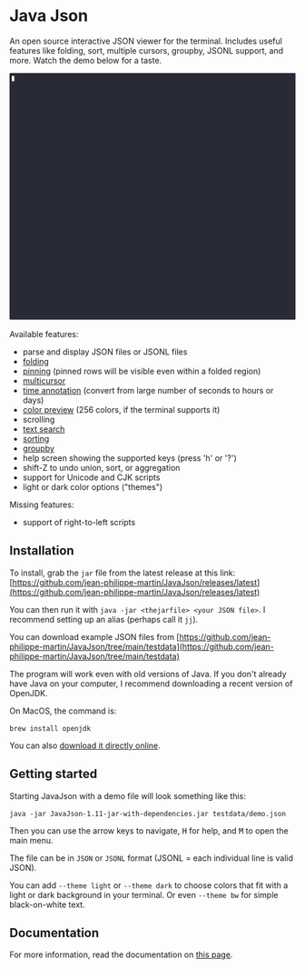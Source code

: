 # Java Json

An open source interactive JSON viewer for the terminal. Includes useful features like folding, sort,
multiple cursors, groupby, JSONL support, and more. Watch the demo below for a taste.

![demo](doc/demo.gif)

Available features:

- parse and display JSON files or JSONL files
- [folding](doc/features.md#folding)
- [pinning](doc/features.md#pinning) (pinned rows will be visible even within a folded region)
- [multicursor](doc/features.md#multicursor)
- [time annotation](doc/features.md#annotations) (convert from large number of seconds to hours or days)
- [color preview](doc/features.md#annotations) (256 colors, if the terminal supports it)
- scrolling
- [text search](doc/features.md#search)
- [sorting](doc/features.md#sorting)
- [groupby](doc/features.md#groupby)
- help screen showing the supported keys (press 'h' or '?')
- shift-Z to undo union, sort, or aggregation
- support for Unicode and CJK scripts
- light or dark color options ("themes")

Missing features:
- support of right-to-left scripts

## Installation

To install, grab the `jar` file from the latest release at this link:
[https://github.com/jean-philippe-martin/JavaJson/releases/latest](https://github.com/jean-philippe-martin/JavaJson/releases/latest)

You can then run it with `java -jar <thejarfile> <your JSON file>`.
I recommend setting up an alias (perhaps call it `jj`).

You can download example JSON files from 
[https://github.com/jean-philippe-martin/JavaJson/tree/main/testdata](https://github.com/jean-philippe-martin/JavaJson/tree/main/testdata)

The program will work even with old versions of Java. If you don't already have Java on your computer,
I recommend downloading a recent version of OpenJDK.

On MacOS, the command is:

```
brew install openjdk
```

You can also [download it directly online](https://jdk.java.net/24/).

## Getting started

Starting JavaJson with a demo file will look something like this:

```
java -jar JavaJson-1.11-jar-with-dependencies.jar testdata/demo.json	
```

Then you can use the arrow keys to navigate, <kbd>H</kbd> for help, 
and <kbd>M</kbd> to open the main menu.

The file can be in `JSON` or `JSONL` format (JSONL = each individual line is valid JSON).

You can add `--theme light` or `--theme dark` to choose colors that fit with a light or dark background in
your terminal. Or even `--theme bw` for simple black-on-white text.

## Documentation

For more information, read the documentation on [this page](doc/features.md).
